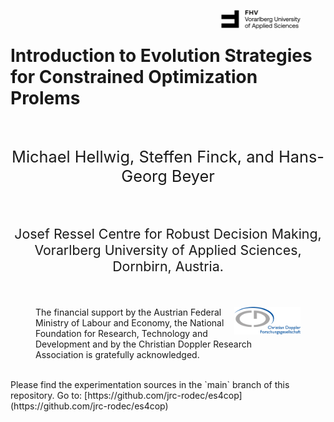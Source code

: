  
<figure><img src="/FHVlogo.png" align="right" style="display: block; margin: auto;" width=30%></figure>
<br>
  
<h1>Introduction to Evolution Strategies for  Constrained Optimization Prolems </h1>
<br>  
<p style="text-align:center;font-size: 19pt">Michael Hellwig, Steffen Finck, and Hans-Georg Beyer</p>
<br>
<p style="text-align:center;font-size: 16pt">Josef Ressel Centre for Robust Decision Making, Vorarlberg University of Applied Sciences, Dornbirn, Austria.</p>

<br>
<figure>
    <img src="CDGlogo.png" align="right" class="center" width=25%>
    <figcaption>The financial support by the Austrian Federal Ministry of Labour and Economy, the National Foundation for Research, Technology and Development and by the Christian Doppler Research Association is gratefully acknowledged.
    </figcaption>
</figure>  

<br>
Please find the experimentation sources in the `main` branch of this repository.
Go to: [https://github.com/jrc-rodec/es4cop](https://github.com/jrc-rodec/es4cop)

